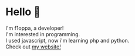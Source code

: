<h1>Hello 👋</h1>
I'm f1oppa, a developer!<br>
I'm interested in programming.<br>
I used  javascript, now i'm learning php and python.<br>
Check out <a href="https://f1oppa.github.io/">my website!</a>
